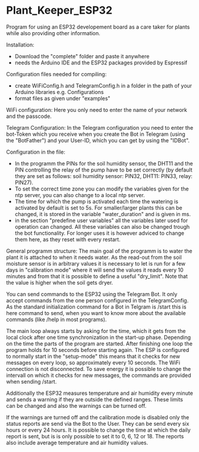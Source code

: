 # Plant_Keeper_ESP32
Program for using an ESP32 developement board as a care taker for plants while also providing other information.

Installation:
- Download the "complete" folder and paste it anywhere
- needs the Arduino IDE and the ESP32 packages provided by Espressif

Configuration files needed for compiling:
- create WiFiConfig.h and TelegramConfig.h in a folder in the path of your Arduino libraries e.g. Configurations
- format files as given under "examples"

WiFi configuration:
Here you only need to enter the name of your network and the passcode.

Telegram Configuration:
In the Telegram configuration you need to enter the bot-Token which you receive when you create the Bot in Telegram (using the "BotFather") and your User-ID, which you can get by using the "IDBot".

Configuration in the file:
- In the programm the PINs for the soil humidity sensor, the DHT11 and the PIN controlling the relay of the pump have to be set correctly (by default they are set as follows: soil humidity sensor: PIN32, DHT11: PIN33, relay: PIN27).
- To set the correct time zone you can modify the variables given for the ntp server, you can also change to a local ntp server.
- The time for which the pump is activated each time the watering is activated by default is set to 5s. For smaller/larger plants this can be changed, it is stored in the variable "water_duration" and is given in ms.
- in the section "predefine user variables" all the variables later used for operation can changed. All these variables can also be changed trough the bot functionality. For longer uses it is however adviced to change them here, as they reset with every restart.

General programm structure:
The main goal of the programm is to water the plant it is attached to when it needs water. As the read-out from the soil moisture sensor is in arbitrary values it is necessary to let is run for a few days in "calibration mode" where it will send the values it reads every 10 minutes and from that it is possible to define a useful "dry_limit". Note that the value is higher when the soil gets dryer.

You can send commands to the ESP32 using the Telegram Bot. It only accept commands from the one person configured in the TelegramConfig. As the standard initialization command for a Bot in Telgram is /start this is here command to send, when you want to know more about the available commands (like /help in most programs).

The main loop always starts by asking for the time, which it gets from the local clock after one time synchronization in the start-up phase. Depending on the time the parts of the program are started. After finishing one loop the program holds for 10 seconds before starting again.
The ESP is configured to normally start in the "setup-mode" this means that it checks for new messages on every loop, so approximately every 10 seconds. The WiFi connection is not disconnected. To save energy it is possible to change the intervall on which it checks for new messages, the commands are provided when sending /start.

Additionally the ESP32 measures temperature and air humidity every minute and sends a warning if they are outside the defined ranges. These limits can be changed and also the warnings can be turned off.

If the warnings are turned off and the calibration mode is disabled only the status reports are send via the Bot to the User. They can be send every six hours or every 24 hours. It is possible to change the time at which the daily report is sent, but is is only possible to set it to 0, 6, 12 or 18. The reports also include average temperature and air humidity values.
